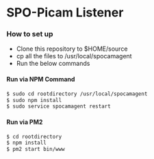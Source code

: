 # SPO-Picam Listener


### How to set up

  - Clone this repository to $HOME/source
  - cp all the files to /usr/local/spocamagent
  - Run the below commands
  
#### Run via  NPM Command

```sh
$ sudo cd rootdirectory /usr/local/spocamagent
$ sudo npm install
$ sudo service spocamagent restart 
```
#### Run via  PM2 


```sh
$ cd rootdirectory
$ npm install
$ pm2 start bin/www
```

